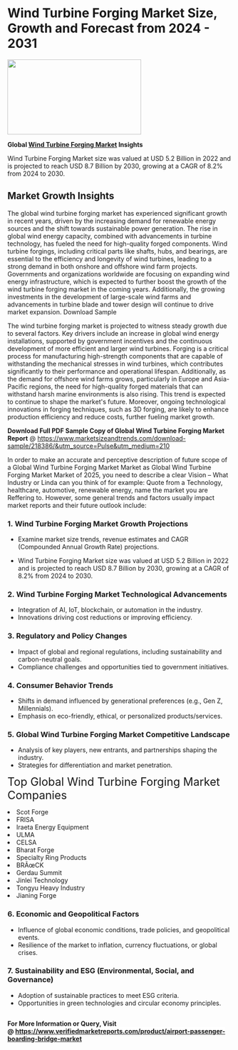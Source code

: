 <H1>Wind Turbine Forging Market Size, Growth and Forecast from 2024 - 2031</H1><img class="aligncenter size-medium wp-image-584254" src="https://thirdeyenews.in/wp-content/uploads/2024/09/Global-Market-Research-300x168.jpeg" alt="" width="300" height="168" /><p><strong>Global&nbsp;<a href="https://www.marketsizeandtrends.com/download-sample/218386/&amp;utm_source=Pulse&amp;utm_medium=210">Wind Turbine Forging Market</a> Insights</strong></p><p>Wind Turbine Forging Market size was valued at USD 5.2 Billion in 2022 and is projected to reach USD 8.7 Billion by 2030, growing at a CAGR of 8.2% from 2024 to 2030.</p><p><h2>Market Growth Insights</h2> <p>The global wind turbine forging market has experienced significant growth in recent years, driven by the increasing demand for renewable energy sources and the shift towards sustainable power generation. The rise in global wind energy capacity, combined with advancements in turbine technology, has fueled the need for high-quality forged components. Wind turbine forgings, including critical parts like shafts, hubs, and bearings, are essential to the efficiency and longevity of wind turbines, leading to a strong demand in both onshore and offshore wind farm projects. Governments and organizations worldwide are focusing on expanding wind energy infrastructure, which is expected to further boost the growth of the wind turbine forging market in the coming years. Additionally, the growing investments in the development of large-scale wind farms and advancements in turbine blade and tower design will continue to drive market expansion. Download Sample </p> <p>The wind turbine forging market is projected to witness steady growth due to several factors. Key drivers include an increase in global wind energy installations, supported by government incentives and the continuous development of more efficient and larger wind turbines. Forging is a critical process for manufacturing high-strength components that are capable of withstanding the mechanical stresses in wind turbines, which contributes significantly to their performance and operational lifespan. Additionally, as the demand for offshore wind farms grows, particularly in Europe and Asia-Pacific regions, the need for high-quality forged materials that can withstand harsh marine environments is also rising. This trend is expected to continue to shape the market's future. Moreover, ongoing technological innovations in forging techniques, such as 3D forging, are likely to enhance production efficiency and reduce costs, further fueling market growth. </p><p><span class=""><strong>Download Full PDF Sample Copy of Global Wind Turbine Forging Market Report</strong> @ <a href="https://www.marketsizeandtrends.com/download-sample/218386/&amp;utm_source=Pulse&amp;utm_medium=210" target="_blank">https://www.marketsizeandtrends.com/download-sample/218386/&amp;utm_source=Pulse&amp;utm_medium=210</a></span></p><p>In order to make an accurate and perceptive description of future scope of a Global&nbsp;Wind Turbine Forging Market Market as Global&nbsp;Wind Turbine Forging Market Market of 2025, you need to describe a clear Vision &ndash; What Industry or Linda can you think of for example: Quote from a Technology, healthcare, automotive, renewable energy, name the market you are Reffering to. However, some general trends and factors usually impact market reports and their future outlook include:</p><h3>1.&nbsp;<strong>Wind Turbine Forging Market Growth Projections</strong></h3><ul><li>Examine market size trends, revenue estimates and CAGR (Compounded Annual Growth Rate) projections.</li><li><p>Wind Turbine Forging Market size was valued at USD 5.2 Billion in 2022 and is projected to reach USD 8.7 Billion by 2030, growing at a CAGR of 8.2% from 2024 to 2030.</p></li></ul><h3>2.&nbsp;<strong>Wind Turbine Forging Market Technological Advancements</strong></h3><ul><li>Integration of AI, IoT, blockchain, or automation in the industry.</li><li>Innovations driving cost reductions or improving efficiency.</li></ul><h3>3.&nbsp;<strong>Regulatory and Policy Changes</strong></h3><ul><li>Impact of global and regional regulations, including sustainability and carbon-neutral goals.</li><li>Compliance challenges and opportunities tied to government initiatives.</li></ul><h3>4.&nbsp;<strong>Consumer Behavior Trends</strong></h3><ul><li>Shifts in demand influenced by generational preferences (e.g., Gen Z, Millennials).</li><li>Emphasis on eco-friendly, ethical, or personalized products/services.</li></ul><h3>5.&nbsp;<strong>Global Wind Turbine Forging Market Competitive Landscape</strong></h3><ul><li>Analysis of key players, new entrants, and partnerships shaping the industry.</li><li>Strategies for differentiation and market penetration.</li></ul><p data-pm-slice="1 1 []"><span style="color: inherit; font-family: inherit; font-size: 25px;">Top Global Wind Turbine Forging Market Companies</span></p><div class="" data-test-id=""><p><li>Scot Forge</li><li> FRISA</li><li> Iraeta Energy Equipment</li><li> ULMA</li><li> CELSA</li><li> Bharat Forge</li><li> Specialty Ring Products</li><li> BRÃœCK</li><li> Gerdau Summit</li><li> Jinlei Technology</li><li> Tongyu Heavy Industry</li><li> Jianing Forge</li></p></div><h3>6.&nbsp;<strong>Economic and Geopolitical Factors</strong></h3><ul><li>Influence of global economic conditions, trade policies, and geopolitical events.</li><li>Resilience of the market to inflation, currency fluctuations, or global crises.</li></ul><h3>7.&nbsp;<strong>Sustainability and ESG (Environmental, Social, and Governance)</strong></h3><ul><li>Adoption of sustainable practices to meet ESG criteria.</li><li>Opportunities in green technologies and circular economy principles.</li></ul><h2><strong style="font-size: 14px;">For More Information or Query, Visit @&nbsp;</strong><a style="background-color: #ffffff; font-size: 14px;" href="https://www.marketsizeandtrends.com/report/wind-turbine-forging-market/" target="_blank">https://www.verifiedmarketreports.com/product/airport-passenger-boarding-bridge-market</a></h2>
